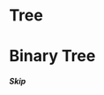 # Tree #######################################################
# Binary Tree ################################################

##### Skip

